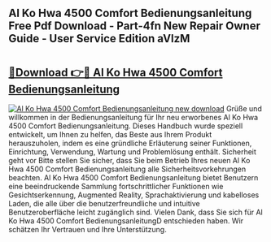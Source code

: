 ## Al Ko Hwa 4500 Comfort Bedienungsanleitung Free Pdf Download - Part-4fn New Repair Owner Guide - User Service Edition aVlzM

# <h2><a href="http://df2ulaj.blite.top/?on=Al+Ko+Hwa+4500+Comfort+Bedienungsanleitung">🔗Download 👉🔴 Al Ko Hwa 4500 Comfort Bedienungsanleitung</a></h2>

[![Al Ko Hwa 4500 Comfort Bedienungsanleitung new download](https://i.imgur.com/lujVjoI.png)](http://df2ulaj.blite.top/?on=Al+Ko+Hwa+4500+Comfort+Bedienungsanleitung)
Grüße und willkommen in der Bedienungsanleitung für Ihr neu erworbenes Al Ko Hwa 4500 Comfort Bedienungsanleitung. Dieses Handbuch wurde speziell entwickelt, um Ihnen zu helfen, das Beste aus Ihrem Produkt herauszuholen, indem es eine gründliche Erläuterung seiner Funktionen, Einrichtung, Verwendung, Wartung und Problemlösung enthält. Sicherheit geht vor Bitte stellen Sie sicher, dass Sie beim Betrieb Ihres neuen Al Ko Hwa 4500 Comfort Bedienungsanleitung alle Sicherheitsvorkehrungen beachten. Al Ko Hwa 4500 Comfort Bedienungsanleitung bietet Benutzern eine beeindruckende Sammlung fortschrittlicher Funktionen wie Gesichtserkennung, Augmented Reality, Sprachaktivierung und kabelloses Laden, die alle über die benutzerfreundliche und intuitive Benutzeroberfläche leicht zugänglich sind. Vielen Dank, dass Sie sich für Al Ko Hwa 4500 Comfort BedienungsanleitungD entschieden haben. Wir schätzen Ihr Vertrauen und Ihre Unterstützung.
